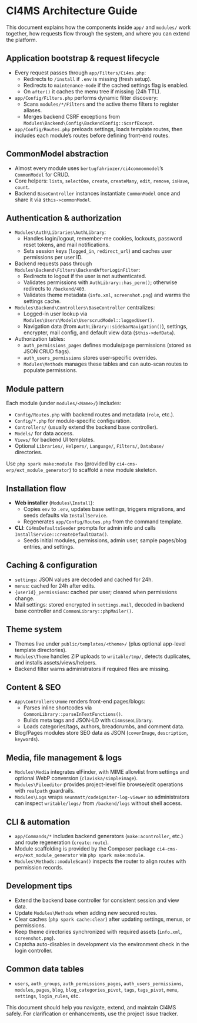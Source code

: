 # CI4MS Architecture Guide

This document explains how the components inside `app/` and `modules/` work together, how requests flow through the system, and where you can extend the platform.

## Application bootstrap & request lifecycle
- Every request passes through `app/Filters/Ci4ms.php`:
  - Redirects to `/install` if `.env` is missing (fresh setup).
  - Redirects to `maintenance-mode` if the cached settings flag is enabled.
  - On `after()` it caches the menu tree if missing (24h TTL).
- `app/Config/Filters.php` performs dynamic filter discovery:
  - Scans `modules/*/Filters` and the active theme filters to register aliases.
  - Merges backend CSRF exceptions from `Modules\Backend\Config\BackendConfig::$csrfExcept`.
- `app/Config/Routes.php` preloads settings, loads template routes, then includes each module’s routes before defining front-end routes.

## CommonModel abstraction
- Almost every module uses `bertugfahriozer/ci4commonmodel`’s `CommonModel` for CRUD.
- Core helpers: `lists`, `selectOne`, `create`, `createMany`, `edit`, `remove`, `isHave`, `count`.
- Backend `BaseController` instances instantiate `CommonModel` once and share it via `$this->commonModel`.

## Authentication & authorization
- `Modules\Auth\Libraries\AuthLibrary`:
  - Handles login/logout, remember-me cookies, lockouts, password reset tokens, and mail notifications.
  - Sets session keys (`logged_in`, `redirect_url`) and caches user permissions per user ID.
- Backend requests pass through `Modules\Backend\Filters\BackendAfterLoginFilter`:
  - Redirects to logout if the user is not authenticated.
  - Validates permissions with `AuthLibrary::has_perm()`; otherwise redirects to `/backend/403`.
  - Validates theme metadata (`info.xml`, `screenshot.png`) and warms the settings cache.
- `Modules\Backend\Controllers\BaseController` centralizes:
  - Logged-in user lookup via `Modules\Users\Models\UserscrudModel::loggedUser()`.
  - Navigation data (from `AuthLibrary::sidebarNavigation()`), settings, encrypter, mail config, and default view data (`$this->defData`).
- Authorization tables:
  - `auth_permissions_pages` defines module/page permissions (stored as JSON CRUD flags).
  - `auth_users_permissions` stores user-specific overrides.
  - `Modules\Methods` manages these tables and can auto-scan routes to populate permissions.

## Module pattern
Each module (under `modules/<Name>/`) includes:
- `Config/Routes.php` with backend routes and metadata (`role`, etc.).
- `Config/*.php` for module-specific configuration.
- `Controllers/` (usually extend the backend base controller).
- `Models/` for data access.
- `Views/` for backend UI templates.
- Optional `Libraries/`, `Helpers/`, `Language/`, `Filters/`, `Database/` directories.

Use `php spark make:module Foo` (provided by `ci4-cms-erp/ext_module_generator`) to scaffold a new module skeleton.

## Installation flow
- **Web installer** (`Modules\Install`):
  - Copies `env` to `.env`, updates base settings, triggers migrations, and seeds defaults via `InstallService`.
  - Regenerates `app/Config/Routes.php` from the command template.
- **CLI**: `Ci4msDefaultsSeeder` prompts for admin info and calls `InstallService::createDefaultData()`.
  - Seeds initial modules, permissions, admin user, sample pages/blog entries, and settings.

## Caching & configuration
- `settings`: JSON values are decoded and cached for 24h.
- `menus`: cached for 24h after edits.
- `{userId}_permissions`: cached per user; cleared when permissions change.
- Mail settings: stored encrypted in `settings.mail`, decoded in backend base controller and `CommonLibrary::phpMailer()`.

## Theme system
- Themes live under `public/templates/<theme>/` (plus optional app-level template directories).
- `Modules\Theme` handles ZIP uploads to `writable/tmp/`, detects duplicates, and installs assets/views/helpers.
- Backend filter warns administrators if required files are missing.

## Content & SEO
- `App\Controllers\Home` renders front-end pages/blogs:
  - Parses inline shortcodes via `CommonLibrary::parseInTextFunctions()`.
  - Builds meta tags and JSON-LD with `Ci4msseoLibrary`.
  - Loads categories/tags, authors, breadcrumbs, and comment data.
- Blog/Pages modules store SEO data as JSON (`coverImage`, `description`, `keywords`).

## Media, file management & logs
- `Modules\Media` integrates elFinder, with MIME allowlist from settings and optional WebP conversion (`claviska/simpleimage`).
- `Modules\Fileeditor` provides project-level file browse/edit operations with `realpath` guardrails.
- `Modules\Logs` wraps `seunmatt/codeigniter-log-viewer` so administrators can inspect `writable/logs/` from `/backend/logs` without shell access.

## CLI & automation
- `app/Commands/*` includes backend generators (`make:acontroller`, etc.) and route regeneration (`create:route`).
- Module scaffolding is provided by the Composer package `ci4-cms-erp/ext_module_generator` via `php spark make:module`.
- `Modules\Methods::moduleScan()` inspects the router to align routes with permission records.

## Development tips
- Extend the backend base controller for consistent session and view data.
- Update `Modules\Methods` when adding new secured routes.
- Clear caches (`php spark cache:clear`) after updating settings, menus, or permissions.
- Keep theme directories synchronized with required assets (`info.xml`, `screenshot.png`).
- Captcha auto-disables in development via the environment check in the login controller.

## Common data tables
- `users`, `auth_groups`, `auth_permissions_pages`, `auth_users_permissions`, `modules`, `pages`, `blog`, `blog_categories_pivot`, `tags`, `tags_pivot`, `menu`, `settings`, `login_rules`, etc.

This document should help you navigate, extend, and maintain CI4MS safely. For clarification or enhancements, use the project issue tracker.
